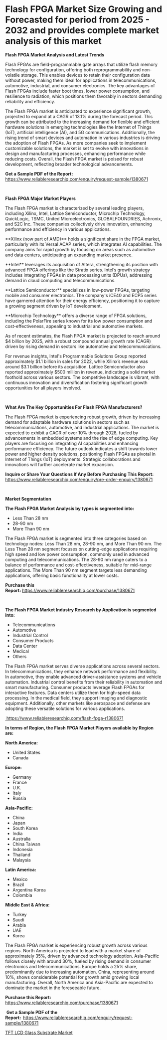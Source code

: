 <p><h1>Flash FPGA Market Size Growing and Forecasted for period from 2025 - 2032 and provides complete market analysis of this market</h1></p><p><strong>Flash FPGA Market Analysis and Latest Trends</strong></p>
<p><p>Flash FPGAs are field-programmable gate arrays that utilize flash memory technology for configuration, offering both reprogrammability and non-volatile storage. This enables devices to retain their configuration data without power, making them ideal for applications in telecommunications, automotive, industrial, and consumer electronics. The key advantages of Flash FPGAs include faster boot times, lower power consumption, and resilience to radiation, which positions them favorably in sectors demanding reliability and efficiency.</p><p>The Flash FPGA market is anticipated to experience significant growth, projected to expand at a CAGR of 13.1% during the forecast period. This growth can be attributed to the increasing demand for flexible and efficient hardware solutions in emerging technologies like the Internet of Things (IoT), artificial intelligence (AI), and 5G communications. Additionally, the rising trend of smart devices and automation in various industries is driving the adoption of Flash FPGAs. As more companies seek to implement customizable solutions, the market is set to evolve with innovations in design and manufacturing processes, enhancing performance while reducing costs. Overall, the Flash FPGA market is poised for robust development, reflecting broader technological advancements.</p></p>
<p><strong>Get a Sample PDF of the Report:&nbsp;</strong> <a href="https://www.reliableresearchiq.com/enquiry/request-sample/1380671?utm_campaign=2244&utm_medium=2&utm_source=Github&utm_content=ia&utm_term=11022025&utm_id=flash-fpga">https://www.reliableresearchiq.com/enquiry/request-sample/1380671</a></p>
<p>&nbsp;</p>
<p><strong>Flash FPGA Major Market Players</strong></p>
<p><p>The Flash FPGA market is characterized by several leading players, including Xilinx, Intel, Lattice Semiconductor, Microchip Technology, QuickLogic, TSMC, United Microelectronics, GLOBALFOUNDRIES, Achronix, and S2C Inc. These companies collectively drive innovation, enhancing performance and efficiency in various applications.</p><p>**Xilinx (now part of AMD)** holds a significant share in the FPGA market, particularly with its Versal ACAP series, which integrates AI capabilities. The company aims for rapid growth by focusing on areas such as automotive and data centers, anticipating an expanding market presence.</p><p>**Intel** leverages its acquisition of Altera, strengthening its position with advanced FPGA offerings like the Stratix series. Intel’s growth strategy includes integrating FPGAs in data processing units (DPUs), addressing demand in cloud computing and telecommunications. </p><p>**Lattice Semiconductor** specializes in low-power FPGAs, targeting mobile and consumer electronics. The company's iCE40 and ECP5 series have garnered attention for their energy efficiency, positioning it to capture a growing segment driven by IoT development.</p><p>**Microchip Technology** offers a diverse range of FPGA solutions, including the PolarFire series known for its low power consumption and cost-effectiveness, appealing to industrial and automotive markets. </p><p>As of recent estimates, the Flash FPGA market is projected to reach around $4 billion by 2025, with a robust compound annual growth rate (CAGR) driven by rising demand in sectors like automotive and telecommunications.</p><p>For revenue insights, Intel's Programmable Solutions Group reported approximately $1.1 billion in sales for 2022, while Xilinx’s revenue was around $3.1 billion before its acquisition. Lattice Semiconductor also reported approximately $500 million in revenue, indicating a solid market foothold across various sectors. The competitive landscape is vibrant, with continuous innovation and diversification fostering significant growth opportunities for all players involved.</p></p>
<p>&nbsp;</p>
<p><strong>What Are The Key Opportunities For Flash FPGA Manufacturers?</strong></p>
<p><p>The Flash FPGA market is experiencing robust growth, driven by increasing demand for adaptable hardware solutions in sectors such as telecommunications, automotive, and industrial applications. The market is expected to exhibit a CAGR of over 10% through 2028, fueled by advancements in embedded systems and the rise of edge computing. Key players are focusing on integrating AI capabilities and enhancing performance efficiency. The future outlook indicates a shift towards lower power and higher density solutions, positioning Flash FPGAs as pivotal in Internet of Things (IoT) deployments. Strategic collaborations and innovations will further accelerate market expansion.</p></p>
<p><strong>Inquire or Share Your Questions If Any Before Purchasing This Report:</strong> <a href="https://www.reliableresearchiq.com/enquiry/pre-order-enquiry/1380671?utm_campaign=2244&utm_medium=2&utm_source=Github&utm_content=ia&utm_term=11022025&utm_id=flash-fpga">https://www.reliableresearchiq.com/enquiry/pre-order-enquiry/1380671</a></p>
<p>&nbsp;</p>
<p><strong>Market Segmentation</strong></p>
<p><strong>The Flash FPGA Market Analysis by types is segmented into:</strong></p>
<p><ul><li>Less Than 28 nm</li><li>28-90 nm</li><li>More Than 90 nm</li></ul></p>
<p><p>The Flash FPGA market is segmented into three categories based on technology nodes: Less Than 28 nm, 28-90 nm, and More Than 90 nm. The Less Than 28 nm segment focuses on cutting-edge applications requiring high speed and low power consumption, commonly used in advanced computing and telecommunications. The 28-90 nm range caters to a balance of performance and cost-effectiveness, suitable for mid-range applications. The More Than 90 nm segment targets less demanding applications, offering basic functionality at lower costs.</p></p>
<p><strong>Purchase this Report:&nbsp;</strong><a href="https://www.reliableresearchiq.com/purchase/1380671?utm_campaign=2244&utm_medium=2&utm_source=Github&utm_content=ia&utm_term=11022025&utm_id=flash-fpga">https://www.reliableresearchiq.com/purchase/1380671</a></p>
<p>&nbsp;</p>
<p><strong>The Flash FPGA Market Industry Research by Application is segmented into:</strong></p>
<p><ul><li>Telecommunications</li><li>Automotive</li><li>Industrial Control</li><li>Consumer Products</li><li>Data Center</li><li>Medical</li><li>Others</li></ul></p>
<p><p>The Flash FPGA market serves diverse applications across several sectors. In telecommunications, they enhance network performance and flexibility. In automotive, they enable advanced driver-assistance systems and vehicle automation. Industrial control benefits from their reliability in automation and smart manufacturing. Consumer products leverage Flash FPGAs for interactive features. Data centers utilize them for high-speed data processing. In the medical field, they support imaging and diagnostic equipment. Additionally, other markets like aerospace and defense are adopting these versatile solutions for various applications.</p></p>
<p><a href="https://www.reliableresearchiq.com/flash-fpga-r1380671?utm_campaign=2244&utm_medium=2&utm_source=Github&utm_content=ia&utm_term=11022025&utm_id=flash-fpga">&nbsp;https://www.reliableresearchiq.com/flash-fpga-r1380671</a></p>
<p><strong>In terms of Region, the Flash FPGA Market Players available by Region are:</strong></p>
<p>
    <p> <strong> North America: </strong>
        <ul>
            <li>United States</li>
            <li>Canada</li>
        </ul>
        </p> 
    <p> <strong> Europe: </strong>
        <ul>
            <li>Germany</li>
            <li>France</li>
            <li>U.K.</li>
            <li>Italy</li>
            <li>Russia</li>
        </ul>
        </p> 
    <p> <strong> Asia-Pacific: </strong>
        <ul>
            <li>China</li>
            <li>Japan</li>
            <li>South Korea</li>
            <li>India</li>
            <li>Australia</li>
            <li>China Taiwan</li>
            <li>Indonesia</li>
            <li>Thailand</li>
            <li>Malaysia</li>
        </ul>
        </p> 
    <p> <strong> Latin America: </strong>
        <ul>
            <li>Mexico</li>
            <li>Brazil</li>
            <li>Argentina Korea</li>
            <li>Colombia</li>
        </ul>
        </p> 
    <p> <strong> Middle East & Africa: </strong>
        <ul>
            <li>Turkey</li>
            <li>Saudi</li>
            <li>Arabia</li>
            <li>UAE</li>
            <li>Korea</li>
        </ul>
    </p>
    </p>
<p><p>The Flash FPGA market is experiencing robust growth across various regions. North America is projected to lead with a market share of approximately 35%, driven by advanced technology adoption. Asia-Pacific follows closely with around 30%, fueled by rising demand in consumer electronics and telecommunications. Europe holds a 25% share, predominantly due to increasing automation. China, representing around 10%, shows considerable potential for growth amid growing local manufacturing. Overall, North America and Asia-Pacific are expected to dominate the market in the foreseeable future.</p></p>
<p><strong>Purchase this Report: </strong><a href="https://www.reliableresearchiq.com/purchase/1380671?utm_campaign=2244&utm_medium=2&utm_source=Github&utm_content=ia&utm_term=11022025&utm_id=flash-fpga">https://www.reliableresearchiq.com/purchase/1380671</a></p>
<p>&nbsp;<strong>Get a Sample PDF of the Report:&nbsp;&nbsp;</strong><a href="https://www.reliableresearchiq.com/enquiry/request-sample/1380671?utm_campaign=2244&utm_medium=2&utm_source=Github&utm_content=ia&utm_term=11022025&utm_id=flash-fpga">https://www.reliableresearchiq.com/enquiry/request-sample/1380671</a></p>
<p><strong></strong></p>
<p><p><a href="https://github.com/klindsey95/Market-Research-Report-List-1/blob/main/tft-lcd-glass-substrate-market.md?utm_campaign=2244&utm_medium=2&utm_source=Github&utm_content=ia&utm_term=11022025&utm_id=flash-fpga">TFT LCD Glass Substrate Market</a></p></p>